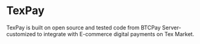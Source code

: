 # TexPay
TexPay is built on open source and tested code from BTCPay Server-customized to integrate with E-commerce digital payments on Tex Market.
